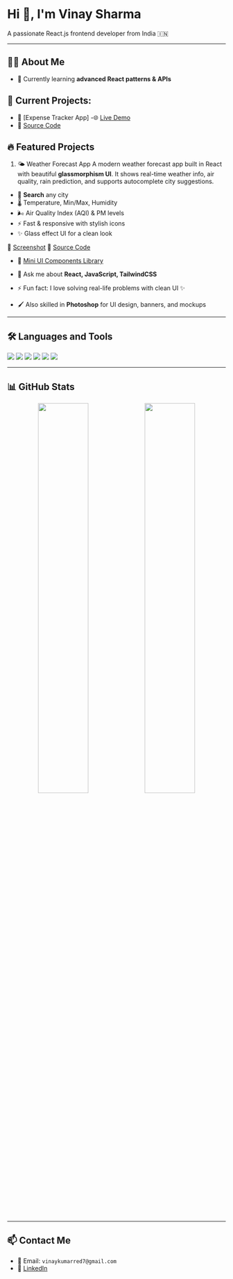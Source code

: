 # Hi 👋, I'm Vinay Sharma  
A passionate React.js frontend developer from India 🇮🇳

---

## 👨‍💻 About Me  
- 🌱 Currently learning **advanced React patterns & APIs**  
## 🔨 Current Projects:
  - 🧾 [Expense Tracker App]
  -🌐 [Live Demo](https://expense-tracker-six-weld-74.vercel.app) 
  - 📂 [Source Code](https://github.com/visiblevinay/expense-tracker)

## 🔥 Featured Projects

1. 🌤️ Weather Forecast App
A modern weather forecast app built in React with beautiful **glassmorphism UI**.
It shows real-time weather info, air quality,
rain prediction,
and supports autocomplete city suggestions.

- 📍 **Search** any city
- 🌡️ Temperature, Min/Max, Humidity
- 🌬️ Air Quality Index (AQI) & PM levels
- ⚡ Fast & responsive with stylish icons
- ✨ Glass effect UI for a clean look

🔗 [Screenshot](preview.png)
📂 [Source Code](https://github.com/visiblevinay/weather-app)


- 🧰 [Mini UI Components Library](https://github.com/visiblevinay/ui-components)

  
- 💬 Ask me about **React, JavaScript, TailwindCSS**  
- ⚡ Fun fact: I love solving real-life problems with clean UI ✨  
- 🖌️ Also skilled in **Photoshop** for UI design, banners, and mockups

---

## 🛠️ Languages and Tools  
<p align="left">
  <img src="https://img.shields.io/badge/React-20232A?style=flat&logo=react&logoColor=61DAFB"/>
  <img src="https://img.shields.io/badge/Tailwind_CSS-38B2AC?style=flat&logo=tailwind-css&logoColor=white"/>
  <img src="https://img.shields.io/badge/JavaScript-yellow?style=flat&logo=javascript&logoColor=black"/>
  <img src="https://img.shields.io/badge/HTML5-E34F26?style=flat&logo=html5&logoColor=white"/>
  <img src="https://img.shields.io/badge/CSS3-1572B6?style=flat&logo=css3&logoColor=white"/>
  <img src="https://img.shields.io/badge/Photoshop-31A8FF?style=flat&logo=adobe-photoshop&logoColor=white"/>
</p>

---

## 📊 GitHub Stats  
<p align="center">
  <img src="https://github-readme-stats.vercel.app/api?username=visiblevinay&show_icons=true&theme=radical" width="48%"/>
  <img src="https://github-readme-streak-stats.herokuapp.com?user=visiblevinay&theme=radical" width="48%"/>
</p>

---

## 📫 Contact Me  
- 📧 Email: `vinaykumarred7@gmail.com`  
- 🔗 [LinkedIn](https://www.linkedin.com/in/vinay-kumar-5a22b0228/)
